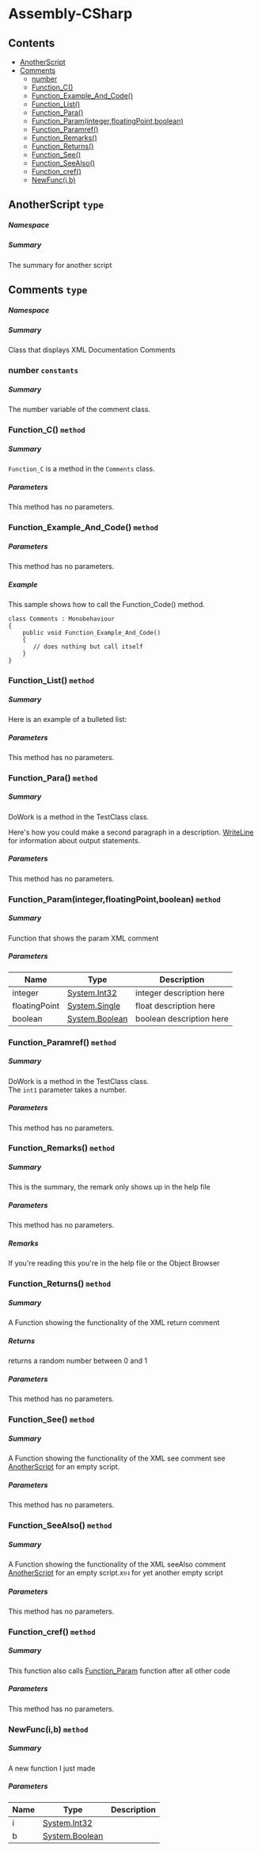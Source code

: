 <a name='assembly'></a>
# Assembly-CSharp

## Contents

- [AnotherScript](#T-AnotherScript 'AnotherScript')
- [Comments](#T-Comments 'Comments')
  - [number](#F-Comments-number 'Comments.number')
  - [Function_C()](#M-Comments-Function_C 'Comments.Function_C')
  - [Function_Example_And_Code()](#M-Comments-Function_Example_And_Code 'Comments.Function_Example_And_Code')
  - [Function_List()](#M-Comments-Function_List 'Comments.Function_List')
  - [Function_Para()](#M-Comments-Function_Para 'Comments.Function_Para')
  - [Function_Param(integer,floatingPoint,boolean)](#M-Comments-Function_Param-System-Int32,System-Single,System-Boolean- 'Comments.Function_Param(System.Int32,System.Single,System.Boolean)')
  - [Function_Paramref()](#M-Comments-Function_Paramref-System-Int32- 'Comments.Function_Paramref(System.Int32)')
  - [Function_Remarks()](#M-Comments-Function_Remarks 'Comments.Function_Remarks')
  - [Function_Returns()](#M-Comments-Function_Returns 'Comments.Function_Returns')
  - [Function_See()](#M-Comments-Function_See 'Comments.Function_See')
  - [Function_SeeAlso()](#M-Comments-Function_SeeAlso 'Comments.Function_SeeAlso')
  - [Function_cref()](#M-Comments-Function_cref 'Comments.Function_cref')
  - [NewFunc(i,b)](#M-Comments-NewFunc-System-Int32,System-Boolean- 'Comments.NewFunc(System.Int32,System.Boolean)')

<a name='T-AnotherScript'></a>
## AnotherScript `type`

##### Namespace



##### Summary

The summary for another script

<a name='T-Comments'></a>
## Comments `type`

##### Namespace



##### Summary

Class that displays XML Documentation Comments

<a name='F-Comments-number'></a>
### number `constants`

##### Summary

The number variable of the comment class.

<a name='M-Comments-Function_C'></a>
### Function_C() `method`

##### Summary

`Function_C` is a method in the `Comments` class.

##### Parameters

This method has no parameters.

<a name='M-Comments-Function_Example_And_Code'></a>
### Function_Example_And_Code() `method`

##### Parameters

This method has no parameters.

##### Example

This sample shows how to call the Function_Code() method.

```
class Comments : Monobehaviour 
{
    public void Function_Example_And_Code() 
    {
       // does nothing but call itself
    }
}
```

<a name='M-Comments-Function_List'></a>
### Function_List() `method`

##### Summary

Here is an example of a bulleted list:

##### Parameters

This method has no parameters.

<a name='M-Comments-Function_Para'></a>
### Function_Para() `method`

##### Summary

DoWork is a method in the TestClass class.

Here's how you could make a second paragraph in a description. [WriteLine](http://msdn.microsoft.com/query/dev14.query?appId=Dev14IDEF1&l=EN-US&k=k:System.Console.WriteLine 'System.Console.WriteLine(System.String)') for information about output statements.

##### Parameters

This method has no parameters.

<a name='M-Comments-Function_Param-System-Int32,System-Single,System-Boolean-'></a>
### Function_Param(integer,floatingPoint,boolean) `method`

##### Summary

Function that shows the param XML comment

##### Parameters

| Name | Type | Description |
| ---- | ---- | ----------- |
| integer | [System.Int32](http://msdn.microsoft.com/query/dev14.query?appId=Dev14IDEF1&l=EN-US&k=k:System.Int32 'System.Int32') | integer description here |
| floatingPoint | [System.Single](http://msdn.microsoft.com/query/dev14.query?appId=Dev14IDEF1&l=EN-US&k=k:System.Single 'System.Single') | float description here |
| boolean | [System.Boolean](http://msdn.microsoft.com/query/dev14.query?appId=Dev14IDEF1&l=EN-US&k=k:System.Boolean 'System.Boolean') | boolean description here |

<a name='M-Comments-Function_Paramref-System-Int32-'></a>
### Function_Paramref() `method`

##### Summary

DoWork is a method in the TestClass class.  
The `int1` parameter takes a number.

##### Parameters

This method has no parameters.

<a name='M-Comments-Function_Remarks'></a>
### Function_Remarks() `method`

##### Summary

This is the summary, the remark only shows up in the help file

##### Parameters

This method has no parameters.

##### Remarks

If you're reading this you're in the help file or the Object Browser

<a name='M-Comments-Function_Returns'></a>
### Function_Returns() `method`

##### Summary

A Function showing the functionality of the XML return comment

##### Returns

returns a random number between 0 and 1

##### Parameters

This method has no parameters.

<a name='M-Comments-Function_See'></a>
### Function_See() `method`

##### Summary

A Function showing the functionality of the XML see comment
see [AnotherScript](#T-AnotherScript 'AnotherScript') for an empty script.

##### Parameters

This method has no parameters.

<a name='M-Comments-Function_SeeAlso'></a>
### Function_SeeAlso() `method`

##### Summary

A Function showing the functionality of the XML seeAlso comment
[AnotherScript](#T-AnotherScript 'AnotherScript') for an empty script.xยง
for yet another empty script

##### Parameters

This method has no parameters.

<a name='M-Comments-Function_cref'></a>
### Function_cref() `method`

##### Summary

This function also calls [Function_Param](#M-Comments-Function_Param-System-Int32,System-Single,System-Boolean- 'Comments.Function_Param(System.Int32,System.Single,System.Boolean)') function after all other code

##### Parameters

This method has no parameters.

<a name='M-Comments-NewFunc-System-Int32,System-Boolean-'></a>
### NewFunc(i,b) `method`

##### Summary

A new function I just made

##### Parameters

| Name | Type | Description |
| ---- | ---- | ----------- |
| i | [System.Int32](http://msdn.microsoft.com/query/dev14.query?appId=Dev14IDEF1&l=EN-US&k=k:System.Int32 'System.Int32') |  |
| b | [System.Boolean](http://msdn.microsoft.com/query/dev14.query?appId=Dev14IDEF1&l=EN-US&k=k:System.Boolean 'System.Boolean') |  |
